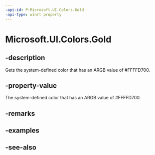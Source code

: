 ```yaml
---
-api-id: P:Microsoft.UI.Colors.Gold
-api-type: winrt property
---
```


<!-- Property syntax
public Windows.UI.Color Gold { get; }
-->

# Microsoft.UI.Colors.Gold

## -description

Gets the system-defined color that has an ARGB value of #FFFFD700.

## -property-value

The system-defined color that has an ARGB value of #FFFFD700.

## -remarks

## -examples

## -see-also
